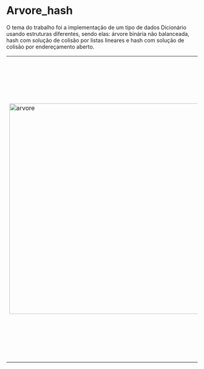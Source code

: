 # Arvore_hash
O tema do trabalho foi a implementação de um tipo de dados Dicionário usando estruturas diferentes, sendo elas: árvore binária não balanceada, hash com solução de colisão por listas lineares e hash com solução de colisão por endereçamento aberto.

<table>
  <tr>
    <td><img src="https://github.com/nojirilucas/Arvore_hash/assets/103136574/ac20c900-bb7f-434c-b6e9-16f8769c077c" alt="arvore" width="555"></td>
    <td><img src="https://github.com/nojirilucas/Arvore_hash/assets/103136574/0e16a712-5dcf-4d5b-83a0-e73cf6afb5db" alt="Captura de tela de 2023-07-21 15-53-54" width="800"></td>
  </tr>
</table>
